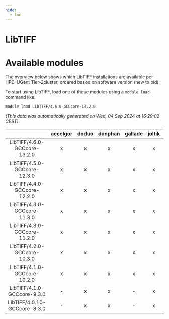 ```yaml
---
hide:
  - toc
---
```


LibTIFF
=======

# Available modules


The overview below shows which LibTIFF installations are available per HPC-UGent Tier-2cluster, ordered based on software version (new to old).

To start using LibTIFF, load one of these modules using a `module load` command like:

```shell
module load LibTIFF/4.6.0-GCCcore-13.2.0
```

*(This data was automatically generated on Wed, 04 Sep 2024 at 16:29:02 CEST)*  

| |accelgor|doduo|donphan|gallade|joltik|shinx|skitty|
| :---: | :---: | :---: | :---: | :---: | :---: | :---: | :---: |
|LibTIFF/4.6.0-GCCcore-13.2.0|x|x|x|x|x|x|x|
|LibTIFF/4.5.0-GCCcore-12.3.0|x|x|x|x|x|x|x|
|LibTIFF/4.4.0-GCCcore-12.2.0|x|x|x|x|x|x|x|
|LibTIFF/4.3.0-GCCcore-11.3.0|x|x|x|x|x|x|x|
|LibTIFF/4.3.0-GCCcore-11.2.0|x|x|x|x|x|-|x|
|LibTIFF/4.2.0-GCCcore-10.3.0|x|x|x|x|x|-|x|
|LibTIFF/4.1.0-GCCcore-10.2.0|x|x|x|x|x|-|x|
|LibTIFF/4.1.0-GCCcore-9.3.0|-|x|x|-|x|-|x|
|LibTIFF/4.0.10-GCCcore-8.3.0|-|x|x|-|x|-|x|
